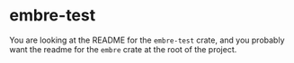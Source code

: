 # embre-test
You are looking at the README for the `embre-test` crate, and you probably want the readme for the `embre` crate at the root of the project.  
